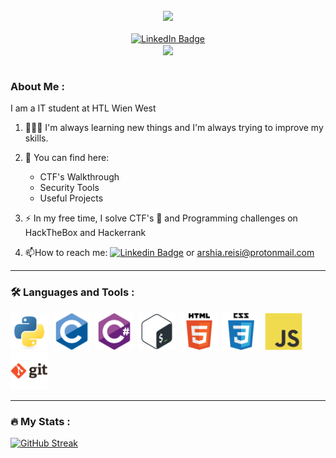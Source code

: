 <br>

<div id="header" align="center">
  <img src="https://media.giphy.com/media/M9gbBd9nbDrOTu1Mqx/giphy.gif" width="100"/>
</div>
<br>

<div id="badges" align="center">
<a href="https://www.linkedin.com/in/arshia-reisi-b287b7193/">
<img src="https://img.shields.io/badge/LinkedIn-blue?style=for-the-badge&logo=linkedin&logoColor=white" alt="LinkedIn Badge"/>
</a>
<br>
<img align="center" src="https://komarev.com/ghpvc/?username=arshia4444&style=flat-square&color=blue"/>
</div>
<br>

### About Me :
I am a IT student at HTL Wien West

 1. 👨🏻‍💻 I'm always learning new things and I'm always trying to improve my skills.

 2. 🔎 You can find here:
	 - CTF's Walkthrough
	 - Security Tools
	 - Useful Projects
  
 3. :zap: In my free time, I solve CTF's 🏁 and Programming challenges on HackTheBox and Hackerrank

 4. :mailbox:How to reach me: [![Linkedin Badge](https://img.shields.io/badge/-arshiareisi-blue?style=flat&logo=Linkedin&logoColor=white)](https://www.linkedin.com/in/arshia-reisi-b287b7193/) or [arshia.reisi@protonmail.com](mailto:arshia.reisi@protonmail.com)

<hr>

### :hammer_and_wrench: Languages and Tools :

<div>
  <img src="https://raw.githubusercontent.com/devicons/devicon/1119b9f84c0290e0f0b38982099a2bd027a48bf1/icons/python/python-original.svg" title="Python" alt="Python" width="60" height="60"/>&nbsp;
  <img src="https://raw.githubusercontent.com/devicons/devicon/1119b9f84c0290e0f0b38982099a2bd027a48bf1/icons/c/c-original.svg" title="C" alt="C" width="60" height="60"/>&nbsp;
  <img src="https://raw.githubusercontent.com/devicons/devicon/1119b9f84c0290e0f0b38982099a2bd027a48bf1/icons/csharp/csharp-original.svg" title="Csharp" alt="Csharp" width="60" height="60"/>&nbsp;
  <img src="https://raw.githubusercontent.com/devicons/devicon/1119b9f84c0290e0f0b38982099a2bd027a48bf1/icons/bash/bash-original.svg" title="Bash" alt="Bash" width="60" height="60"/>&nbsp;
  <img src="https://raw.githubusercontent.com/devicons/devicon/1119b9f84c0290e0f0b38982099a2bd027a48bf1/icons/html5/html5-original-wordmark.svg" title="HTML" alt="HTML" width="60" height="60"/>&nbsp;
  <img src="https://raw.githubusercontent.com/devicons/devicon/1119b9f84c0290e0f0b38982099a2bd027a48bf1/icons/css3/css3-original-wordmark.svg" title="CSS" alt="CSS " width="60" height="60"/>&nbsp;
  <img src="https://raw.githubusercontent.com/devicons/devicon/1119b9f84c0290e0f0b38982099a2bd027a48bf1/icons/javascript/javascript-original.svg"  title="JS" alt="JS" width="60" height="60"/>&nbsp;
<img src="https://raw.githubusercontent.com/devicons/devicon/1119b9f84c0290e0f0b38982099a2bd027a48bf1/icons/git/git-original-wordmark.svg"  title="GIT" alt="GIT" width="60" height="60"/>&nbsp;
</div>

<hr>

### :fire: My Stats :
[![GitHub Streak](http://github-readme-streak-stats.herokuapp.com?user=arshia4444&theme=github-dark-blue&hide_border=true&date_format=M%20j%5B%2C%20Y%5D)](https://git.io/streak-stats)

<script src="https://www.hackthebox.eu/badge/615208"></script>

